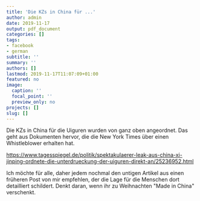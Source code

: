 ```yaml
---
title: 'Die KZs in China für ...'
author: admin
date: 2019-11-17
output: pdf_document
categories: []
tags:
- facebook
- german
subtitle: ''
summary: ''
authors: []
lastmod: 2019-11-17T11:07:09+01:00
featured: no
image:
  caption: ''
  focal_point: ''
  preview_only: no
projects: []
slug: []
---
```

Die KZs in China für die Uiguren wurden von ganz oben angeordnet. Das geht aus Dokumenten hervor, die die New York Times über einen Whistleblower erhalten hat. 

https://www.tagesspiegel.de/politik/spektakulaerer-leak-aus-china-xi-jinping-ordnete-die-unterdrueckung-der-uiguren-direkt-an/25236952.html

Ich möchte für alle, daher jedem nochmal den untigen Artikel aus einen früheren Post von mir empfehlen, der die Lage für die Menschen dort detailliert schildert. Denkt daran, wenn ihr zu Weihnachten "Made in China" verschenkt.

